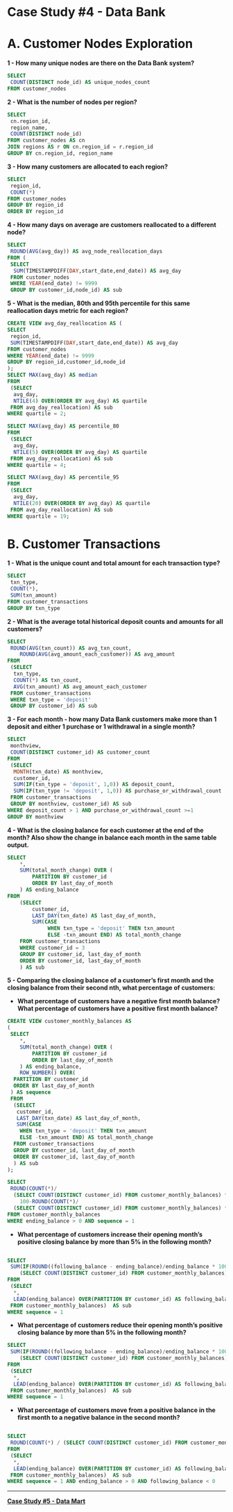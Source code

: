 # Case Study #4 - Data Bank

# **A. Customer Nodes Exploration**

**1 - How many unique nodes are there on the Data Bank system?**

```sql
SELECT
 COUNT(DISTINCT node_id) AS unique_nodes_count
FROM customer_nodes
```

**2 - What is the number of nodes per region?**

```sql
SELECT
 cn.region_id,
 region_name,
 COUNT(DISTINCT node_id)
FROM customer_nodes AS cn
JOIN regions AS r ON cn.region_id = r.region_id
GROUP BY cn.region_id, region_name
```

**3 - How many customers are allocated to each region?**

```sql
SELECT
 region_id,
 COUNT(*)
FROM customer_nodes
GROUP BY region_id
ORDER BY region_id
```

**4 - How many days on average are customers reallocated to a different node?**

```sql
SELECT 
 ROUND(AVG(avg_day)) AS avg_node_reallocation_days
FROM (
 SELECT
  SUM(TIMESTAMPDIFF(DAY,start_date,end_date)) AS avg_day
 FROM customer_nodes
 WHERE YEAR(end_date) != 9999
 GROUP BY customer_id,node_id) AS sub

```

**5 - What is the median, 80th and 95th percentile for this same reallocation days metric for each region?**

```sql
CREATE VIEW avg_day_reallocation AS (
SELECT
 region_id,
 SUM(TIMESTAMPDIFF(DAY,start_date,end_date)) AS avg_day
FROM customer_nodes
WHERE YEAR(end_date) != 9999
GROUP BY region_id,customer_id,node_id
);
SELECT MAX(avg_day) AS median
FROM
 (SELECT
  avg_day,
  NTILE(4) OVER(ORDER BY avg_day) AS quartile
 FROM avg_day_reallocation) AS sub
WHERE quartile = 2;

SELECT MAX(avg_day) AS percentile_80
FROM
 (SELECT
  avg_day,
  NTILE(5) OVER(ORDER BY avg_day) AS quartile
 FROM avg_day_reallocation) AS sub
WHERE quartile = 4;

SELECT MAX(avg_day) AS percentile_95
FROM
 (SELECT
  avg_day,
  NTILE(20) OVER(ORDER BY avg_day) AS quartile
 FROM avg_day_reallocation) AS sub
WHERE quartile = 19;

```

# **B. Customer Transactions**

**1 - What is the unique count and total amount for each transaction type?**

```sql
SELECT
 txn_type,
 COUNT(*),
 SUM(txn_amount)
FROM customer_transactions
GROUP BY txn_type
```

**2 - What is the average total historical deposit counts and amounts for all customers?**

```sql
SELECT
 ROUND(AVG(txn_count)) AS avg_txn_count,
    ROUND(AVG(avg_amount_each_customer)) AS avg_amount
FROM
 (SELECT
  txn_type,
  COUNT(*) AS txn_count,
  AVG(txn_amount) AS avg_amount_each_customer
 FROM customer_transactions
 WHERE txn_type = 'deposit'
 GROUP BY customer_id) AS sub
```

**3 - For each month - how many Data Bank customers make more than 1 deposit and either 1 purchase or 1 withdrawal in a single month?**

```sql
SELECT
 monthview,
 COUNT(DISTINCT customer_id) AS customer_count
FROM
 (SELECT
  MONTH(txn_date) AS monthview,
  customer_id,
  SUM(IF(txn_type = 'deposit', 1,0)) AS deposit_count,
  SUM(IF(txn_type != 'deposit', 1,0)) AS purchase_or_withdrawal_count
 FROM customer_transactions
 GROUP BY monthview, customer_id) AS sub
WHERE deposit_count > 1 AND purchase_or_withdrawal_count >=1
GROUP BY monthview
```

**4 - What is the closing balance for each customer at the end of the month? Also show the change in balance each month in the same table output.**

```sql
SELECT
    *,
    SUM(total_month_change) OVER (
        PARTITION BY customer_id
        ORDER BY last_day_of_month
    ) AS ending_balance
FROM
    (SELECT
        customer_id,
        LAST_DAY(txn_date) AS last_day_of_month,
        SUM(CASE
             WHEN txn_type = 'deposit' THEN txn_amount
             ELSE -txn_amount END) AS total_month_change
    FROM customer_transactions
    WHERE customer_id = 3
    GROUP BY customer_id, last_day_of_month
    ORDER BY customer_id, last_day_of_month
    ) AS sub

```

**5 - Comparing the closing balance of a customer’s first month and the closing balance from their second nth, what percentage of customers:**

- **What percentage of customers have a negative first month balance? What percentage of customers have a positive first month balance?**

```sql
CREATE VIEW customer_monthly_balances AS
(
 SELECT
    *,
    SUM(total_month_change) OVER (
        PARTITION BY customer_id
        ORDER BY last_day_of_month
    ) AS ending_balance,
    ROW_NUMBER() OVER(
  PARTITION BY customer_id 
  ORDER BY last_day_of_month
 ) AS sequence
 FROM
  (SELECT
   customer_id,
   LAST_DAY(txn_date) AS last_day_of_month,
   SUM(CASE
    WHEN txn_type = 'deposit' THEN txn_amount
    ELSE -txn_amount END) AS total_month_change
  FROM customer_transactions
  GROUP BY customer_id, last_day_of_month
  ORDER BY customer_id, last_day_of_month
  ) AS sub
);

SELECT
 ROUND(COUNT(*)/
  (SELECT COUNT(DISTINCT customer_id) FROM customer_monthly_balances) * 100,1) AS positive_percentage,
    100-ROUND(COUNT(*)/
  (SELECT COUNT(DISTINCT customer_id) FROM customer_monthly_balances) * 100,1) AS negative_percentage
FROM customer_monthly_balances
WHERE ending_balance > 0 AND sequence = 1
```

- **What percentage of customers increase their opening month’s positive closing balance by more than 5% in the following month?**

```sql

SELECT
 SUM(IF(ROUND((following_balance - ending_balance)/ending_balance * 100) > 5.0,1,0))/
    (SELECT COUNT(DISTINCT customer_id) FROM customer_monthly_balances) * 100 AS percentage
FROM
 (SELECT
  *,
  LEAD(ending_balance) OVER(PARTITION BY customer_id) AS following_balance
 FROM customer_monthly_balances)  AS sub
WHERE sequence = 1

```

- **What percentage of customers reduce their opening month’s positive closing balance by more than 5% in the following month?**

```sql
SELECT
 SUM(IF(ROUND((following_balance - ending_balance)/ending_balance * 100) < 5.0,1,0))/
    (SELECT COUNT(DISTINCT customer_id) FROM customer_monthly_balances) * 100 AS percentage
FROM
 (SELECT
  *,
  LEAD(ending_balance) OVER(PARTITION BY customer_id) AS following_balance
 FROM customer_monthly_balances)  AS sub
WHERE sequence = 1

```

- **What percentage of customers move from a positive balance in the first month to a negative balance in the second month?**

```sql

SELECT
 ROUND(COUNT(*) / (SELECT COUNT(DISTINCT customer_id) FROM customer_monthly_balances) * 100,1) AS percentage
FROM
 (SELECT
  *,
  LEAD(ending_balance) OVER(PARTITION BY customer_id) AS following_balance
 FROM customer_monthly_balances)  AS sub
WHERE sequence = 1 AND ending_balance > 0 AND following_balance < 0
```

---

[**Case Study #5 - Data Mart**](../Case%20Study%20%235%20-%20Data%20Mart)
